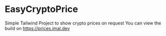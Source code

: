 # EasyCryptoPrice
Simple Tailwind Project to show crypto prices on request
You can view the build on https://prices.imal.dev
